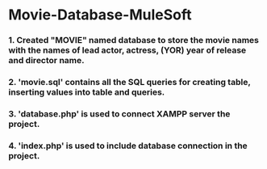 # Movie-Database-MuleSoft

### 1. Created "MOVIE" named database to store the movie names with the names of lead actor, actress, (YOR) year of release and director name.
### 2. 'movie.sql' contains all the SQL queries for creating table, inserting values into table and queries.
### 3. 'database.php' is used to connect XAMPP server the project.
### 4. 'index.php' is used to include database connection in the project.
